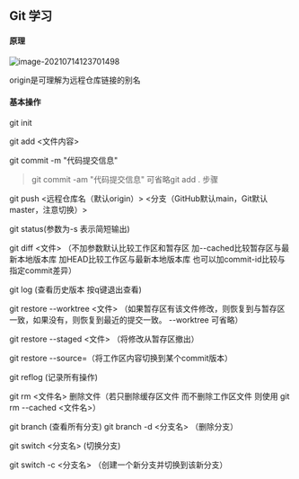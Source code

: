 ## Git 学习

#### 原理

![image-20210714123701498](C:\Users\54473\AppData\Roaming\Typora\typora-user-images\image-20210714123701498.png)

origin是可理解为远程仓库链接的别名

#### 基本操作

git init 

git add <文件内容>

git commit -m "代码提交信息"   

> git commit -am "代码提交信息" 可省略git add . 步骤

git push <远程仓库名（默认origin）> <分支（GitHub默认main，Git默认master，注意切换）>

git status(参数为-s  表示简短输出)  

git diff <文件> （不加参数默认比较工作区和暂存区 加--cached比较暂存区与最新本地版本库 加HEAD比较工作区与最新本地版本库 也可以加commit-id比较与指定commit差异）

git log   (查看历史版本 按q键退出查看)

git restore --worktree <文件>  （如果暂存区有该文件修改，则恢复到与暂存区一致，如果没有，则恢复到最近的提交一致。 --worktree 可省略）

git restore --staged <文件> （将修改从暂存区撤出）

git restore --source=<commit-id>（将工作区内容切换到某个commit版本）

git reflog (记录所有操作)

git rm <文件名> 删除文件（若只删除缓存区文件 而不删除工作区文件 则使用 git rm --cached <文件名>）

git branch (查看所有分支)
git branch -d <分支名> （删除分支）

git switch <分支名> (切换分支)

git switch -c <分支名> （创建一个新分支并切换到该新分支）

